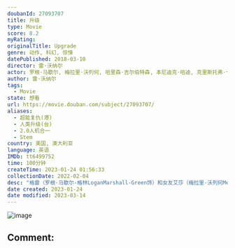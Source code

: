 ```yaml
---
doubanId: 27093707
title: 升级
type: Movie
score: 8.2
myRating: 
originalTitle: Upgrade
genre: 动作, 科幻, 惊悚
datePublished: 2018-03-10
director: 雷·沃纳尔
actor: 罗根·马歇尔, 梅拉里·沃列何, 哈里森·吉尔伯特森, 本尼迪克·哈迪, 克里斯托弗·卡比, 理查德·考索恩, 琳达·克罗珀, 贝蒂·加布里埃尔, 罗斯科·坎贝尔, 理查德·阿纳斯塔西奥斯, 史蒂夫·丹尼尔森, 迈克尔·, 雷纳·加拉赫, 克莱顿·雅各布森, 萨钦·乔伯, 西蒙·梅登, 道格拉斯·恩布里, 利亚姆·豪沃思, 曼乔特·贾萨尔
author: 雷·沃纳尔
tags:
  - Movie
state: 想看
url: https://movie.douban.com/subject/27093707/
aliases:
  - 超能复仇(港)
  - 人类升级(台)
  - 2.0人机合一
  - Stem
country: 美国, 澳大利亚
language: 英语
IMDb: tt6499752
time: 100分钟
createTime: 2023-01-24 01:56:33
collectionDate: 2022-02-04
desc: "格雷（罗根·马歇尔-格林LoganMarshall-Green饰）和女友艾莎（梅拉里·沃列何MelanieVallejo饰）相恋多年，两人之间感情非常要好。一天，格雷带着艾莎去拜访一位名叫..."
date created: 2023-01-24
date modified: 2023-03-14
---
```


![image](p2531034314.jpg)

Comment:
---
